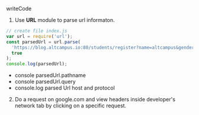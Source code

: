 writeCode

1. Use **URL** module to parse url informaton.

```js
// create file index.js
var url = require('url');
const parsedUrl = url.parse(
  'https://blog.altcampus.io:80/students/register?name=altcampus&gender=male',
  true
);
console.log(parsedUrl);
```

- console parsedUrl.pathname
- console parsedUrl.query
- console.log parsed Url host and protocol

2. Do a request on google.com and view headers inside developer's network tab by clicking on a specific request.
